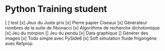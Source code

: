 # Python Training student

[ ] test
[x] Jeux du Juste prix
[x] Pierre papier Ciseaux
[x] Générateur nombres de la suite de fibonacci
[x] Algorithme de recherche dichotomique
[x] Jeu du morpion
[] Jeu du pendu
[x] Data graphique
[] Générer des images
[x] Todo simple avec PySide6
[x] Soft simulation fluide frigorigène avec Refprop

